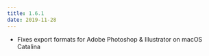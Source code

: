 ```yaml
---
title: 1.6.1
date: 2019-11-28
---
```


- Fixes export formats for Adobe Photoshop & Illustrator on macOS Catalina
